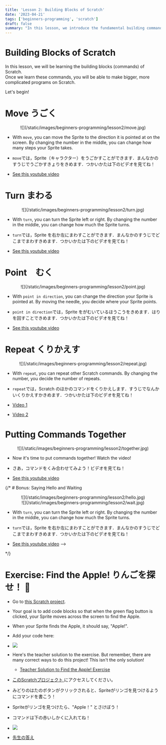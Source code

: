 ```yaml
---
title: 'Lesson 2: Building Blocks of Scratch'
date: '2023-04-21'
tags: ['beginners-programming', 'scratch']
draft: false
summary: "In this lesson, we introduce the fundamental building commands of Scratch and learn how to apply these commands to create programs."
--- 
```


# Building Blocks of Scratch  

In this lesson, we will be learning the building blocks (commands) of Scratch.  
Once we learn these commands, you will be able to make bigger, more complicated programs on Scratch.  
  
Let's begin!  

# Move うごく

<center>![](/static/images/beginners-programming/lesson2/move.jpg)</center>

- With `move`, you can move the Sprite to the direction it is pointed at on the screen. By changing the number in the middle, you can change how many steps your Sprite takes.   

- `move`では，Sprite（キャラクター）をうごかすことができます．まんなかのすうじでうごかすきょりをきめます．つかいかたは下のビデオを見てね！  

- [See this youtube video](https://youtu.be/PXPMFSsgqQA)  

# Turn まわる  

<center>![](/static/images/beginners-programming/lesson2/turn.jpg)</center>

- With `turn`, you can turn the Sprite left or right. By changing the number in the middle, you can change how much the Sprite turns.  

- `turn`では，Sprite を右か左にまわすことができます．まんなかのすうじでどこまでまわすきめます．つかいかたは下のビデオを見てね！

- [See this youtube video](https://youtu.be/cFpPTqOwsvY)  
  
# Point　むく  

<center>![](/static/images/beginners-programming/lesson2/point.jpg)</center>

- With `point in direction`, you can change the direction your Sprite is pointed at. By moving the needle, you decide where your Sprite points.   

- `point in direction`では，Sprite をがむいているほうこうをきめます．はりを回すことできめます．つかいかたは下のビデオを見てね！

- [See this youtube video](https://youtu.be/UL_TbB9UdFk)  

# Repeat くりかえす  

<center>![](/static/images/beginners-programming/lesson2/repeat.jpg)</center>

- With `repeat`, you can repeat other Scratch commands. By changing the number, you decide the number of repeats.  

- `repeat`では，Scratch のほかのコマンドをくりかえします．すうじでなんかいくりかえすかきめます．つかいかたは下のビデオを見てね！

- [Video 1](https://youtu.be/ZISFihwG-WY)  
- [Video 2](https://youtu.be/R22t5mjv4lw)  

# Putting Commands Together  

<center>![](/static/images/beginners-programming/lesson2/together.jpg)</center>

- Now it's time to put commands together! Watch the video! 

- さあ，コマンドをくみ合わせてみよう！ビデオを見てね！

- [See this youtube video](https://youtu.be/ZdGcDUwgbT0)  

{/* # Bonus: Saying Hello and Waiting  

<center>![](/static/images/beginners-programming/lesson2/hello.jpg)</center>
<center>![](/static/images/beginners-programming/lesson2/wait.jpg)</center>

- With `turn`, you can turn the Sprite left or right. By changing the number in the middle, you can change how much the Sprite turns.  

- `turn`では，Sprite を右か左にまわすことができます．まんなかのすうじでどこまでまわすきめます．つかいかたは下のビデオを見てね！

- [See this youtube video](https://youtu.be/anZA-TzxHVk) -->

*/}

# Exercise: Find the Apple! りんごを探せ！ 🍎 

- Go to [this Scratch project](https://scratch.mit.edu/projects/835198551).  
- Your goal is to add code blocks so that when the green flag button is clicked, your Sprite moves across the screen to find the Apple.  
- When your Sprite finds the Apple, it should say, "Apple!".  
- Add your code here:  
- ![](/static/images/beginners-programming/lesson1/scratch-find-the-apple.jpg)  

- Here's the teacher solution to the exercise. But remember, there are many correct ways to do this project! This isn't the only solution!
    - [Teacher Solution to Find the Apple! Exercise](https://scratch.mit.edu/projects/834933692)


- [ このScratchプロジェクト ](https://scratch.mit.edu/projects/835198551)にアクセスしてください。 
- みどりのはたのボタンがクリックされると、Spriteがリンゴを見つけるようにコマンドを書こう！
- Spriteがリンゴを見つけたら、"Apple！" とさけぼう！
- コマンドは下の赤いしかくに入れてね！
- ![](/static/images/beginners-programming/lesson1/scratch-find-the-apple.jpg)  

- [先生の答え](https://scratch.mit.edu/projects/834933692)